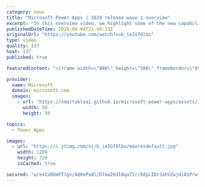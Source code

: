 ```yaml
---
category: news
title: "Microsoft Power Apps | 2020 release wave 1 overview"
excerpt: "In this overview video, we highlight some of the new capabilities included in the latest update to Microsoft Power Apps.      Here are the capabilities covered:     UI enhancements       • Save is always visible       • Chart formatting  Grid user experience enhancements       • Conditional search  "
publishedDateTime: 2020-08-04T21:45:23Z
originalUrl: "https://youtube.com/watch?v=b_ieIGfOlbs"
type: video
quality: 137
heat: 137
published: true

featuredContent: "<iframe width=\"800\" height=\"500\" frameborder=\"0\" src=\"https://www.youtube.com/embed/b_ieIGfOlbs\" allow=\"accelerometer; autoplay; encrypted-media; gyroscope; picture-in-picture\" allowfullscreen></iframe>"

provider:
  name: Microsoft
  domain: microsoft.com
  images:
    - url: "https://smartableai.github.io/microsoft-power-apps/assets/images/organizations/microsoft.com-50x50.jpg"
      width: 50
      height: 50

topics:
  - Power Apps

images:
  - url: "https://i.ytimg.com/vi/b_ieIGfOlbs/maxresdefault.jpg"
    width: 1280
    height: 720
    isCached: true

secured: "w/e4ZxRDmPTJgv/AQ0ePa8l/D7aw2H3l8qaTIr/0dyLIDrJahVZwjdi81PrwfdiQ8tMS8jOS4U6I4ZRBFErhlVK4sVQKad//vwbFXQ1k3RZpvbI7D1ftnb6EoglHEzNNBs54M5KDwgimcOeLMTLdiLubpVFPBcc+veYTilX15Qn98R7A71c4e/SF4iIk2aFip8BW8WYf5xWHRYSFTy2dvSYA4cueUHNdwC6DW2KdZzT744HobdJaakDe0wUW5IT4HpGIvLSrzcU01F2eDW0MQXBf4UknGZkmx3TL9jp+bdqAkhsIoNchHaICzlJmZx5DY0NMoEaXTcaPJ9orLYJRube94sFAVB0WwTNmH1vEuz8upqyqzU5gnq/e7aNHRJE4Z2DeJ3SS7GSTf11PhVlMsizyrtC4H91MNtDaCmz6L2fTljB/0mzXa8TtAhb0/Wxm;P/D7SfZQczVlfUlp03nSvw=="
---
```


